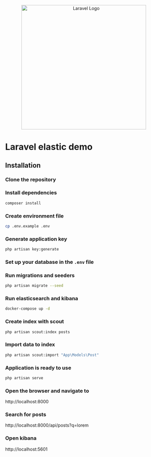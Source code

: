 <p align="center"><a href="https://laravel.com" target="_blank"><img src="https://raw.githubusercontent.com/laravel/art/master/logo-lockup/5%20SVG/2%20CMYK/1%20Full%20Color/laravel-logolockup-cmyk-red.svg" width="400" alt="Laravel Logo"></a></p>

# Laravel elastic demo
## Installation
### Clone the repository 
### Install dependencies
```bash
composer install
```
### Create environment file
```bash
cp .env.example .env
```
### Generate application key
```bash
php artisan key:generate
```
### Set up your database in the `.env` file
### Run migrations and seeders
```bash
php artisan migrate --seed
```
### Run elasticsearch and kibana
```bash
docker-compose up -d
```
### Create index with scout
```bash
php artisan scout:index posts
```
### Import data to index
```bash
php artisan scout:import "App\Models\Post"
```
### Application is ready to use
```bash
php artisan serve
```
### Open the browser and navigate to
http://localhost:8000
### Search for posts
http://localhost:8000/api/posts?q=lorem
### Open kibana
http://localhost:5601
